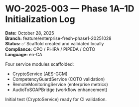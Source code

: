 # WO-2025-003 — Phase 1A–1D Initialization Log

**Date:** October 28, 2025  
**Branch:** feature/enterprise-fresh-phase1-20251028  
**Status:** ✅ Scaffold created and validated locally  
**Compliance:** CPO / PHIPA / PIPEDA / COTO  
**Language:** en-CA

Four service modules scaffolded:
- CryptoService (AES-GCM)
- CompetencyGuardService (COTO validation)
- RemoteMonitoringService (enterprise metrics)
- AudioToSOAPBridge (workflow enhancement)

Initial test (CryptoService) ready for CI validation.
